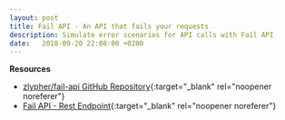 ```yaml
---
layout: post
title: Fail API - An API that fails your requests
description: Simulate error scenarios for API calls with Fail API
date:   2018-09-20 22:08:00 +0200
---
```


**Resources**
* [zlypher/fail-api GitHub Repository](https://github.com/zlypher/fail-api){:target="_blank" rel="noopener noreferer"}
* [Fail API - Rest Endpoint](https://fail-api.developr.at/fail/418){:target="_blank" rel="noopener noreferer"}